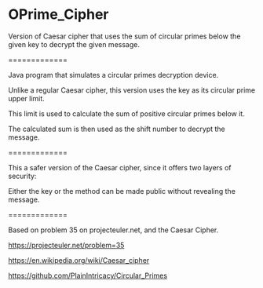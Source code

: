 OPrime_Cipher
=============

Version of Caesar cipher that uses the sum of circular primes below the given key to decrypt the given message.

=============

Java program that simulates a circular primes decryption device.

Unlike a regular Caesar cipher, this version uses the key as its circular prime upper limit.

This limit is used to calculate the sum of positive circular primes below it.

The calculated sum is then used as the shift number to decrypt the message.

=============

This a safer version of the Caesar cipher, since it offers two layers of security:

Either the key or the method can be made public without revealing the message.

=============

Based on problem 35 on projecteuler.net, and the Caesar Cipher.

https://projecteuler.net/problem=35

https://en.wikipedia.org/wiki/Caesar_cipher

https://github.com/PlainIntricacy/Circular_Primes
